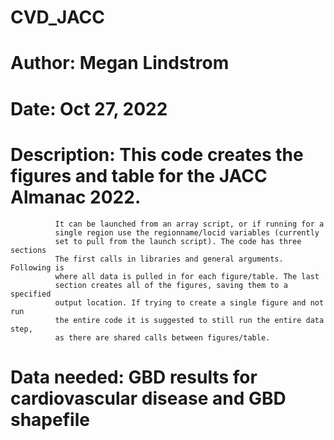 # CVD_JACC
# Author: Megan Lindstrom 
# Date: Oct 27, 2022
# Description: This code creates the figures and table for the JACC Almanac 2022. 
              It can be launched from an array script, or if running for a 
              single region use the regionname/locid variables (currently 
              set to pull from the launch script). The code has three sections
              The first calls in libraries and general arguments. Following is
              where all data is pulled in for each figure/table. The last 
              section creates all of the figures, saving them to a specified
              output location. If trying to create a single figure and not run
              the entire code it is suggested to still run the entire data step,
              as there are shared calls between figures/table.

# Data needed: GBD results for cardiovascular disease and GBD shapefile
